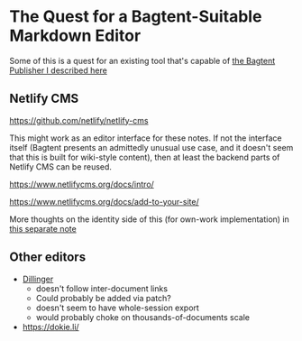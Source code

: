 # The Quest for a Bagtent-Suitable Markdown Editor

Some of this is a quest for an existing tool that's capable of [the Bagtent Publisher I described here](gmq14-az5nx-wa9kj-9hm78-1t24g)

## Netlify CMS

https://github.com/netlify/netlify-cms

This might work as an editor interface for these notes. If not the interface itself (Bagtent presents an admittedly unusual use case, and it doesn't seem that this is built for wiki-style content), then at least the backend parts of Netlify CMS can be reused.

https://www.netlifycms.org/docs/intro/

https://www.netlifycms.org/docs/add-to-your-site/

More thoughts on the identity side of this (for own-work implementation) in [this separate note](xkt4h-5qx1g-0a9ka-dp93t-k3440)

## Other editors

- [Dillinger](https://dillinger.io/)
  - doesn't follow inter-document links
  - Could probably be added via patch?
  - doesn't seem to have whole-session export
  - would probably choke on thousands-of-documents scale
- https://dokie.li/
